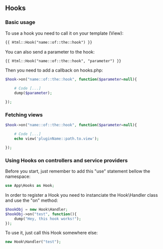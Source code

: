 ## Hooks

### Basic usage

To use a hook you need to call it on your template (View):

```html
{{ Html::Hook("name::of::the::hook") }}
```
You can also send a parameter to the hook:
```html
{{ Html::Hook("name::of::the::hook", "parameter") }}
```

Then you need to add a callback on hooks.php:

```PHP
$hook->on("name::of::the::hook", function($parameter=null){

	# Code [...]
	dump($parameter);

});
```

### Fetching views

```PHP
$hook->on("name::of::the::hook", function($parameter=null){

	# Code [...]
	echo view('pluginName::path.to.view');

});
```

### Using Hooks on controllers and service providers

Before you start, just remember to add this "use" statement bellow the namespace:

```PHP
use App\Hooks as Hook;
```

In order to register a Hook you need to instanciate the Hook\Handler class and use the "on" method:

```PHP
$hookObj = new Hook\Handler;
$hookObj->on("test", function(){
	dump("Hey, this hook works!");
});
```

To use it, just call this Hook somewhere else:

```PHP
new Hook\Handler("test");
```
